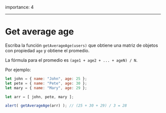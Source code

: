 importance: 4

---

# Get average age

Escriba la función `getAverageAge(users)` que obtiene una matriz de objetos con propiedad `age` y obtiene el promedio.

La fórmula para el promedio es `(age1 + age2 + ... + ageN) / N`.

Por ejemplo:

```js no-beautify
let john = { name: "John", age: 25 };
let pete = { name: "Pete", age: 30 };
let mary = { name: "Mary", age: 29 };

let arr = [ john, pete, mary ];

alert( getAverageAge(arr) ); // (25 + 30 + 29) / 3 = 28
```

